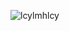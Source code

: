 <p align="left">
  <img src="https://github-readme-stats.vercel.app/api?username=lcylmhlcy&show_icons=true&locale=en" alt="lcylmhlcy" />
</p>

<!--
**lcylmhlcy/lcylmhlcy** is a ✨ _special_ ✨ repository because its `README.md` (this file) appears on your GitHub profile.
### Hi there 👋

Here are some ideas to get you started:

- 🔭 I’m currently working on ...
- 🌱 I’m currently learning ...
- 👯 I’m looking to collaborate on ...
- 🤔 I’m looking for help with ...
- 💬 Ask me about ...
- 📫 How to reach me: ...
- 😄 Pronouns: ...
- ⚡ Fun fact: ...

<p align="left"> 
  <b>Visitor count:</b> <img src="https://profile-counter.glitch.me/lcylmhlcy/count.svg" />
</p>

-->

